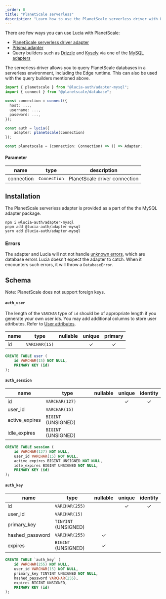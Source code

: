 ```yaml
---
_order: 0
title: "PlanetScale serverless"
description: "Learn how to use the PlanetScale serverless driver with Lucia"
---
```


There are few ways you can use Lucia with PlanetScale:

- [PlanetScale serverless driver adapter](/adapters/planetscale)
- [Prisma adapter](/adapters/prisma)
- Query builders such as [Drizzle](/adapters/drizzle) and [Kysely](/adapters/drizzle) via one of the [MySQL adapters](/adapters/mysql)

The serverless driver allows you to query PlanetScale databases in a serverless environment, including the Edge runtime. This can also be used with the query builders mentioned above.

```ts
import { planetscale } from "@lucia-auth/adapter-mysql";
import { connect } from "@planetscale/database";

const connection = connect({
  host: ...,
  username: ...,
  password: ...,
});

const auth = lucia({
	adapter: planetscale(connection)
});
```

```ts
const planetscale = (connection: Connection) => () => Adapter;
```

#### Parameter

| name       | type         | description                   |
| ---------- | ------------ | ----------------------------- |
| connection | `Connection` | PlanetScale driver connection |

## Installation

The PlanetScale serverless adapter is provided as a part of the the MySQL adapter package.

```
npm i @lucia-auth/adapter-mysql
pnpm add @lucia-auth/adapter-mysql
yarn add @lucia-auth/adapter-mysql
```

### Errors

The adapter and Lucia will not not handle [unknown errors](/basics/error-handling#known-errors), which are database errors Lucia doesn't expect the adapter to catch. When it encounters such errors, it will throw a `DatabaseError`.

## Schema

Note: PlanetScale does not support foreign keys.

#### `auth_user`

The length of the `VARCHAR` type of `id` should be of appropriate length if you generate your own user ids. You may add additional columns to store user attributes. Refer to [User attributes](/basics/user-attributes).

| name | type          | nullable | unique | primary |
| ---- | ------------- | :------: | :----: | :-----: |
| id   | `VARCHAR(15)` |          |   ✓    |    ✓    |

```sql
CREATE TABLE user (
    id VARCHAR(15) NOT NULL,
    PRIMARY KEY (id)
);
```

#### `auth_session`

| name           | type                | nullable | unique | identity |
| -------------- | ------------------- | :------: | :----: | :------: |
| id             | `VARCHAR(127)`      |          |   ✓    |    ✓     |
| user_id        | `VARCHAR(15)`       |          |        |          |
| active_expires | `BIGINT` (UNSIGNED) |          |        |          |
| idle_expires   | `BIGINT` (UNSIGNED) |          |        |          |

```sql
CREATE TABLE session (
    id VARCHAR(127) NOT NULL,
    user_id VARCHAR(15) NOT NULL,
    active_expires BIGINT UNSIGNED NOT NULL,
    idle_expires BIGINT UNSIGNED NOT NULL,
    PRIMARY KEY (id)
);
```

#### `auth_key`

| name            | type                 | nullable | unique | identity |
| --------------- | -------------------- | :------: | :----: | :------: |
| id              | `VARCHAR(255)`       |          |   ✓    |    ✓     |
| user_id         | `VARCHAR(15)`        |          |        |          |
| primary_key     | `TINYINT` (UNSIGNED) |          |        |          |
| hashed_password | `VARCHAR(255)`       |    ✓     |        |          |
| expires         | `BIGINT` (UNSIGNED)  |    ✓     |        |          |

```sql
CREATE TABLE `auth_key` (
    id VARCHAR(255) NOT NULL,
    user_id VARCHAR(15) NOT NULL,
    primary_key TINYINT UNSIGNED NOT NULL,
    hashed_password VARCHAR(255),
    expires BIGINT UNSIGNED,
    PRIMARY KEY (id)
);
```
